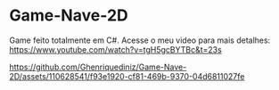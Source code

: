 # Game-Nave-2D

Game feito totalmente em C#. 
Acesse o meu video para mais detalhes: https://www.youtube.com/watch?v=tgH5gcBYTBc&t=23s




https://github.com/Ghenriquediniz/Game-Nave-2D/assets/110628541/f93e1920-cf81-469b-9370-04d6811027fe

